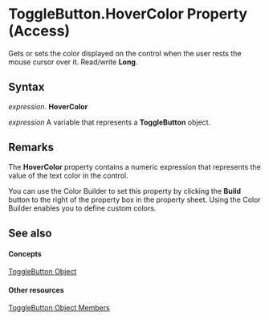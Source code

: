 
# ToggleButton.HoverColor Property (Access)

Gets or sets the color displayed on the control when the user rests the mouse cursor over it. Read/write  **Long**.


## Syntax

 _expression_. **HoverColor**

 _expression_ A variable that represents a **ToggleButton** object.


## Remarks

The  **HoverColor** property contains a numeric expression that represents the value of the text color in the control.

You can use the Color Builder to set this property by clicking the  **Build** button to the right of the property box in the property sheet. Using the Color Builder enables you to define custom colors.


## See also


#### Concepts


[ToggleButton Object](1c20d809-d7db-e096-4328-ebb4d79e770e.md)
#### Other resources


[ToggleButton Object Members](487101e7-c090-eb79-3671-5c9ce86cb6b0.md)
